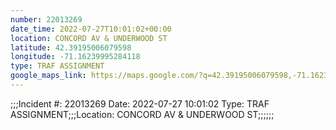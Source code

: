 ```yaml
---
number: 22013269
date_time: 2022-07-27T10:01:02+00:00
location: CONCORD AV & UNDERWOOD ST
latitude: 42.39195006079598
longitude: -71.16239995284118
type: TRAF ASSIGNMENT
google_maps_link: https://maps.google.com/?q=42.39195006079598,-71.16239995284118
---
```


;;;Incident #: 22013269  Date: 2022-07-27 10:01:02   Type: TRAF ASSIGNMENT;;;Location: CONCORD AV & UNDERWOOD ST;;;;;;
